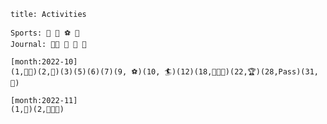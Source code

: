 
```ad-note
title: Activities

Sports: 🏸 💪 ⚽ 🏃
Journal: 👨‍🍳 📖 🍖 🧹

```

```habitt
[month:2022-10]
(1,💪📖)(2,💪)(3)(5)(6)(7)(9, ⚽)(10, 🏄)(12)(18,💮💮💮)(22,🏆)(28,Pass)(31, 💪)
```


```habitt
[month:2022-11]
(1,💪)(2,💪👨‍🍳)
```
